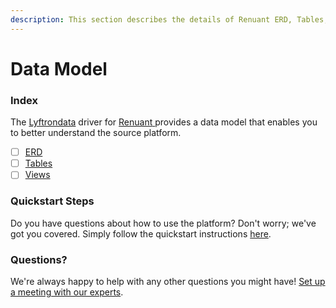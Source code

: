 ```yaml
---
description: This section describes the details of Renuant ERD, Tables, and Views.
---
```


# Data Model

### Index

The  [Lyftrondata](https://www.lyftrondata.com/) driver for [Renuant](https://www.lyftrondata.com/integration/renuant/)[ ](https://www.lyftrondata.com/integration/renuant/)provides a data model that enables you to better understand the source platform.

* [ ] [ERD](../../../marketing-analytics/renuant/data-model/erd.md)
* [ ] [Tables](../../../marketing-analytics/renuant/data-model/tables.md)
* [ ] [Views](../../../marketing-analytics/renuant/data-model/views.md)

### Quickstart Steps

Do you have questions about how to use the platform? Don't worry; we've got you covered. Simply follow the quickstart instructions [here](../../../../quickstart-steps.md).

### Questions? <a href="#questions" id="questions"></a>

We're always happy to help with any other questions you might have! [Set up a meeting with our experts](https://www.lyftrondata.com/book-a-meeting/).

